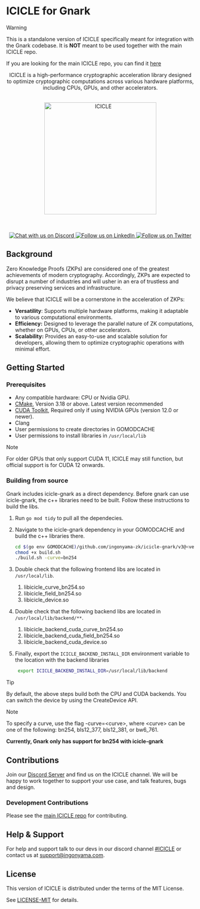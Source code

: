 # ICICLE for Gnark

> [!WARNING]
> This is a standalone version of ICICLE specifically meant for integration with the Gnark codebase. It is **NOT** meant to be used together with the main ICICLE repo.
> 
> If you are looking for the main ICICLE repo, you can find it [here](https://github.com/ingonyama-zk/icicle)

<div align="center">
  ICICLE is a high-performance cryptographic acceleration library designed to optimize cryptographic computations across various hardware platforms, including CPUs, GPUs, and other accelerators.
</div>

<p align="center">
  <br>
  <img alt="ICICLE" width="300" height="300" src="assets/McPaw.gif"/>
</p>

<p align="center">
  <br>
  <br>
  <a href="https://discord.gg/EVVXTdt6DF">
    <img src="https://img.shields.io/discord/1063033227788423299?logo=discord&style=flat&labelColor=black&color=5765f2" alt="Chat with us on Discord">
  </a>
  <a href="https://www.linkedin.com/company/ingonyama">
    <img src="https://img.shields.io/badge/follow-blue?style=flat&logo=linkedin&labelColor=black" alt="Follow us on LinkedIn">
  </a>
  <a href="https://x.com/Ingo_zk">
    <img src="https://img.shields.io/badge/follow-darkgray?style=flat&logo=x&labelColor=black" alt="Follow us on Twitter">
  </a>
</p>

## Background

Zero Knowledge Proofs (ZKPs) are considered one of the greatest achievements of modern cryptography. Accordingly, ZKPs are expected to disrupt a number of industries and will usher in an era of trustless and privacy preserving services and infrastructure.

We believe that ICICLE will be a cornerstone in the acceleration of ZKPs:

- **Versatility**: Supports multiple hardware platforms, making it adaptable to various computational environments.
- **Efficiency:** Designed to leverage the parallel nature of ZK computations, whether on GPUs, CPUs, or other accelerators.
- **Scalability:** Provides an easy-to-use and scalable solution for developers, allowing them to optimize cryptographic operations with minimal effort.

## Getting Started

### Prerequisites

- Any compatible hardware: CPU or Nvidia GPU.
- [CMake](https://cmake.org/files/), Version 3.18 or above. Latest version recommended
- [CUDA Toolkit](https://developer.nvidia.com/cuda-downloads), Required only if using NVIDIA GPUs (version 12.0 or newer).
- Clang
- User permissions to create directories in GOMODCACHE
- User permissions to install libraries in `/usr/local/lib`

> [!NOTE]
> For older GPUs that only support CUDA 11, ICICLE may still function, but official support is for CUDA 12 onwards.

### Building from source

Gnark includes icicle-gnark as a direct dependency. Before gnark can use icicle-gnark, the c++ libraries need to be built. Follow these instructions to build the libs.

1. Run `go mod tidy` to pull all the dependecies.
2. Navigate to the icicle-gnark dependency in your GOMODCACHE and build the c++ libraries there.

    ```sh
    cd $(go env GOMODCACHE)/github.com/ingonyama-zk/icicle-gnark/v3@<version>/wrappers/golang
    chmod +x build.sh
    ./build.sh -curve=bn254 
    ```

3. Double check that the following frontend libs are located in `/usr/local/lib`.
   1. libicicle_curve_bn254.so
   2. libicicle_field_bn254.so
   3. libicicle_device.so
4. Double check that the following backend libs are located in `/usr/local/lib/backend/**`.
   1. libicicle_backend_cuda_curve_bn254.so
   2. libicicle_backend_cuda_field_bn254.so
   3. libicicle_backend_cuda_device.so
5. Finally, export the `ICICLE_BACKEND_INSTALL_DIR` environment variable to the location with the backend libraries

   ```sh
    export ICICLE_BACKEND_INSTALL_DIR=/usr/local/lib/backend
   ```

> [!TIP]
> By default, the above steps build both the CPU and CUDA backends. You can switch the device by using the CreateDevice API.

> [!NOTE]
> To specify a curve, use the flag -curve=\<curve>, where \<curve> can be one of the following: bn254, bls12_377, bls12_381, or bw6_761.
>
> **Currently, Gnark only has support for bn254 with icicle-gnark**

## Contributions

Join our [Discord Server][DISCORD] and find us on the ICICLE channel. We will be happy to work together to support your use case, and talk features, bugs and design.

### Development Contributions

Please see the [main ICICLE repo](https://github.com/ingonyama-zk/icicle) for contributing.

## Help & Support

For help and support talk to our devs in our discord channel [#ICICLE](https://discord.gg/EVVXTdt6DF) or contact us at <support@ingonyama.com>.

## License

This version of ICICLE is distributed under the terms of the MIT License.

See [LICENSE-MIT][LMIT] for details.

<!-- Begin Links -->
[LMIT]: ./LICENSE
[DISCORD]: https://discord.gg/Y4SkbDf2Ff
<!-- End Links -->
